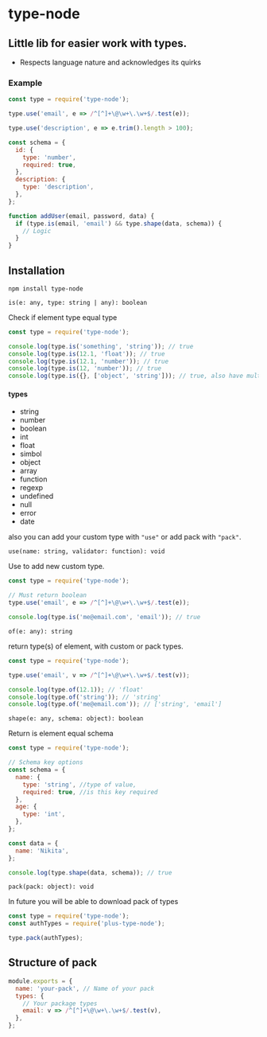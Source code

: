 # type-node

## Little lib for easier work with types.

- Respects language nature and acknowledges its quirks

### Example

```javascript
const type = require('type-node');

type.use('email', e => /^[^]+\@\w+\.\w+$/.test(e));

type.use('description', e => e.trim().length > 100);

const schema = {
  id: {
    type: 'number',
    required: true,
  },
  description: {
    type: 'description',
  },
};

function addUser(email, password, data) {
  if (type.is(email, 'email') && type.shape(data, schema)) {
    // Logic
  }
}
```

## Installation

```
npm install type-node
```

`is(e: any, type: string | any): boolean`

Check if element type equal type

```javascript
const type = require('type-node');

console.log(type.is('something', 'string')); // true
console.log(type.is(12.1, 'float')); // true
console.log(type.is(12.1, 'number')); // true
console.log(type.is(12, 'number')); // true
console.log(type.is({}, ['object', 'string'])); // true, also have multiple mode
```

#### types

- string
- number
- boolean
- int
- float
- simbol
- object
- array
- function
- regexp
- undefined
- null
- error
- date

also you can add your custom type with `"use"` or add pack with `"pack"`.

`use(name: string, validator: function): void`

Use to add new custom type.

```javascript
const type = require('type-node');

// Must return boolean
type.use('email', e => /^[^]+\@\w+\.\w+$/.test(e));

console.log(type.is('me@email.com', 'email')); // true
```

`of(e: any): string`

return type(s) of element, with custom or pack types.

```javascript
const type = require('type-node');

type.use('email', v => /^[^]+\@\w+\.\w+$/.test(v));

console.log(type.of(12.1)); // 'float'
console.log(type.of('string')); // 'string'
console.log(type.of('me@email.com')); // ['string', 'email']
```

`shape(e: any, schema: object): boolean`

Return is element equal schema

```javascript
const type = require('type-node');

// Schema key options
const schema = {
  name: {
    type: 'string', //type of value,
    required: true, //is this key required
  },
  age: {
    type: 'int',
  },
};

const data = {
  name: 'Nikita',
};

console.log(type.shape(data, schema)); // true
```

`pack(pack: object): void`

In future you will be able to download pack of types

```javascript
const type = require('type-node');
const authTypes = require('plus-type-node');

type.pack(authTypes);
```

## Structure of pack

```javascript
module.exports = {
  name: 'your-pack', // Name of your pack
  types: {
    // Your package types
    email: v => /^[^]+\@\w+\.\w+$/.test(v),
  },
};
```
